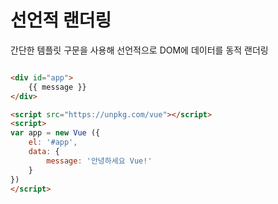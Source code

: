 선언적 랜더링
=============
간단한 템플릿 구문을 사용해 선언적으로 DOM에 데이터를 동적 랜더링
```html

<div id="app">
    {{ message }}
</div>

<script src="https://unpkg.com/vue"></script>
<script>
var app = new Vue ({
    el: '#app',
    data: {
        message: '안녕하세요 Vue!'
    }
})
</script>
```
